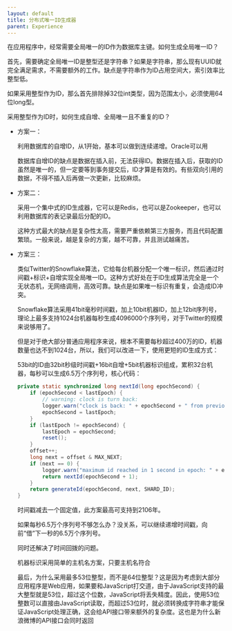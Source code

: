 ```yaml
---
layout: default
title: 分布式唯一ID生成器
parent: Experience
---
```


在应用程序中，经常需要全局唯一的ID作为数据库主键。如何生成全局唯一ID？

首先，需要确定全局唯一ID是整型还是字符串？如果是字符串，那么现有UUID就完全满足需求，不需要额外的工作。缺点是字符串作为ID占用空间大，索引效率比整型低。

如果采用整型作为ID，那么首先排除掉32位int类型，因为范围太小，必须使用64位long型。

采用整型作为ID时，如何生成自增、全局唯一且不重复的ID？

- 方案一：

    利用数据库的自增ID，从1开始，基本可以做到连续递增。Oracle可以用 

    数据库自增ID的缺点是数据在插入前，无法获得ID。数据在插入后，获取的ID虽然是唯一的，但一定要等到事务提交后，ID才算是有效的。有些双向引用的数据，不得不插入后再做一次更新，比较麻烦。

- 方案二：

    采用一个集中式的ID生成器，它可以是Redis，也可以是Zookeeper，也可以利用数据库的表记录最后分配的ID。

    这种方式最大的缺点是复杂性太高，需要严重依赖第三方服务，而且代码配置繁琐。一般来说，越是复杂的方案，越不可靠，并且测试越痛苦。

- 方案三：

    类似Twitter的Snowflake算法，它给每台机器分配一个唯一标识，然后通过时间戳+标识+自增实现全局唯一ID。这种方式好处在于ID生成算法完全是一个无状态机，无网络调用，高效可靠。缺点是如果唯一标识有重复，会造成ID冲突。

    Snowflake算法采用41bit毫秒时间戳，加上10bit机器ID，加上12bit序列号，理论上最多支持1024台机器每秒生成4096000个序列号，对于Twitter的规模来说够用了。

    但是对于绝大部分普通应用程序来说，根本不需要每秒超过400万的ID，机器数量也达不到1024台，所以，我们可以改进一下，使用更短的ID生成方式：

    53bit的ID由32bit秒级时间戳+16bit自增+5bit机器标识组成，累积32台机器，每秒可以生成6.5万个序列号，核心代码：

    ```java
    private static synchronized long nextId(long epochSecond) {
        if (epochSecond < lastEpoch) {
            // warning: clock is turn back:
            logger.warn("clock is back: " + epochSecond + " from previous:" + lastEpoch);
            epochSecond = lastEpoch;
        }
        if (lastEpoch != epochSecond) {
            lastEpoch = epochSecond;
            reset();
        }
        offset++;
        long next = offset & MAX_NEXT;
        if (next == 0) {
            logger.warn("maximum id reached in 1 second in epoch: " + epochSecond);
            return nextId(epochSecond + 1);
        }
        return generateId(epochSecond, next, SHARD_ID);
    }
    ```

    时间戳减去一个固定值，此方案最高可支持到2106年。

    如果每秒6.5万个序列号不够怎么办？没关系，可以继续递增时间戳，向前“借”下一秒的6.5万个序列号。

    同时还解决了时间回拨的问题。

    机器标识采用简单的主机名方案，只要主机名符合 

    最后，为什么采用最多53位整型，而不是64位整型？这是因为考虑到大部分应用程序是Web应用，如果要和JavaScript打交道，由于JavaScript支持的最大整型就是53位，超过这个位数，JavaScript将丢失精度。因此，使用53位整数可以直接由JavaScript读取，而超过53位时，就必须转换成字符串才能保证JavaScript处理正确，这会给API接口带来额外的复杂度。这也是为什么新浪微博的API接口会同时返回 